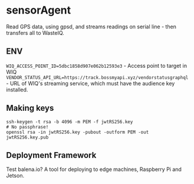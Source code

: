 # sensorAgent
Read GPS data, using gpsd, and streams readings on serial line - then transfers all to WasteIQ.


## ENV

`WIQ_ACCESS_POINT_ID=5dbc1858d907e062b12593e3` - Access point to target in WIQ
`VENDOR_STATUS_API_URL=https://track.bossmyapi.xyz/vendorstatusgraphql` - URL of WIQ's streaming service, which must have the audience key installed. 

## Making keys

```
ssh-keygen -t rsa -b 4096 -m PEM -f jwtRS256.key
# No passphrase!
openssl rsa -in jwtRS256.key -pubout -outform PEM -out jwtRS256.key.pub
```

## Deployment Framework

Test balena.io? A tool for deploying to edge machines, Raspberry Pi and Jetson.
